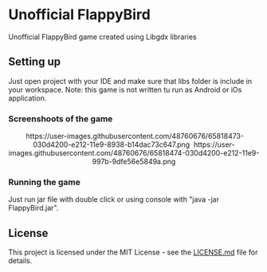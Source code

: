 # Unofficial FlappyBird

Unofficial FlappyBird game created using Libgdx libraries

## Setting up

Just open project with your IDE and make sure that libs folder is include in your workspace. 
Note: this game is not written tu run as Android or iOs application.

### Screenshoots of the game

<p align="center">
  <img> https://user-images.githubusercontent.com/48760676/65818473-030d4200-e212-11e9-8938-b14dac73c647.png </img>
  <img> https://user-images.githubusercontent.com/48760676/65818474-030d4200-e212-11e9-997b-9dfe56e5849a.png </img>
</p>

### Running the game

Just run jar file with double click or using console with "java -jar FlappyBird.jar".

## License

This project is licensed under the MIT License - see the [LICENSE.md](LICENSE.md) file for details.
